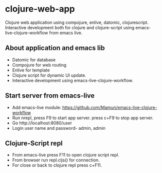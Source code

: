 clojure-web-app
===============

Clojure web application using compojure, enlive, datomic, clojurescript. Interactive development both for clojure and clojure-script 
using emacs-live-clojure-workflow from emacs live. 


About application and emacs lib
-------------------------------
- Datomic for database
- Compojure for web routing
- Enlive for template
- Clojure script for dynamic UI update.
- Interactive development using emacs-live-clojure-workflow.


Start server from emacs-live
-----------------------------
- Add emacs-live module: https://github.com/Mamun/emacs-live-clojure-workflow
- Run nrepl, press F9 to start app server. press c+F9 to stop app server.
- Go http://localhost:8080/user
- Login user name and password- admin, admin


Clojure-Script repl
-------------------
- From emacs-live press F11 to open clojure script repl.
- From browser run repl.cljs() for connection. 
- For close or back to clojure repl press c+F11.




